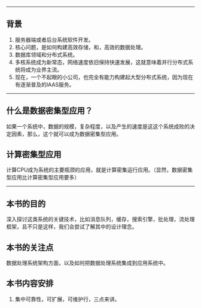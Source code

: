 ----
## 背景
1. 服务器端或者后台系统软件开发。
2. 核心问题，是如何构建高效存储，和，高效的数据处理。
3. 数据库领域和分布式系统。
4. 多核系统成为新常态，网络速度依旧保持快速发展，这就意味着并行分布式系统将成为业界主流。
5. 现在，一个不起眼的小公司，也完全有能力构建起大型分布式系统，因为现在有逐渐普及的IAAS服务。

----
## 什么是数据密集型应用？
如果一个系统中，数据的规模，复杂程度，以及产生的速度是这这个系统成败的决定因素，那么，这个就可以成为数据密集型应用。

## 计算密集型应用
计算CPU成为系统的主要瓶颈的应用，就是计算密集运行应用。（显然，数据密集型应用比计算密集型应用要多）

----
## 本书的目的
深入探讨这类系统的关键技术，比如消息队列，缓存，搜索引擎，批处理，流处理框架，且不只是这样，我们会尝试了解其中的设计理念。

## 本书的关注点
数据处理系统架构方面，以及如何把数据处理系统集成到应用系统中。

## 本书内容安排
1. 集中可靠性，可扩展，可维护行，三点来讲。
